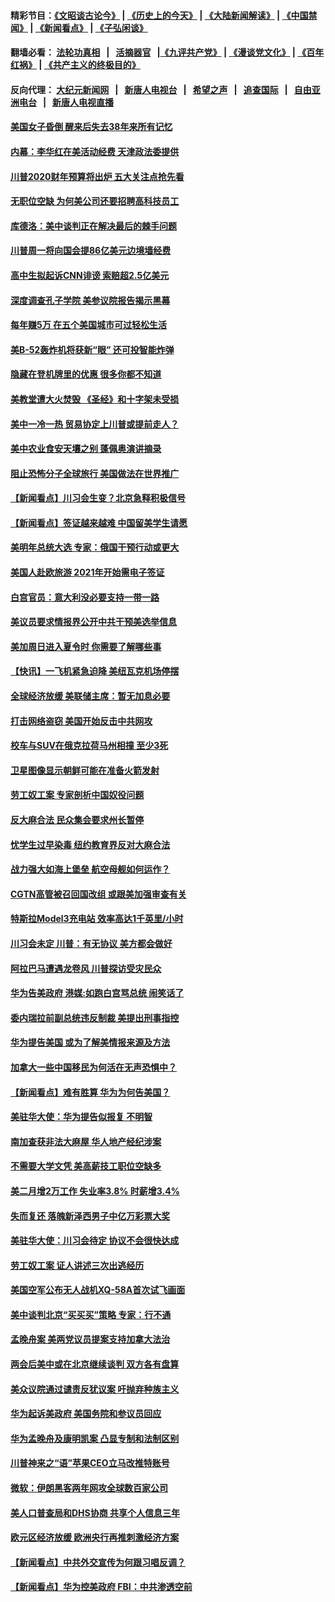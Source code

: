 #### 精彩节目：[《文昭谈古论今》](http://134.209.198.168/wenzhao) | [《历史上的今天》](http://134.209.198.168/today-in-history) | [《大陆新闻解读》](http://134.209.198.168/ntdtv-comedy) | [《中国禁闻》](http://134.209.198.168/ntdtv-news) | [《新闻看点》](http://134.209.198.168/news-insight) | [《子弘闲谈》](http://134.209.198.168/zihongxiantan/) 

 #### 翻墙必看： [法轮功真相](http://134.209.198.168:10000/videos/truth.html) &nbsp;&nbsp;|&nbsp;&nbsp; [活摘器官](http://134.209.198.168:10000/videos/res/Organs/) &nbsp;&nbsp;|[《九评共产党》](http://134.209.198.168:10000/videos/jiuping) | [《漫谈党文化》](http://134.209.198.168:10000/videos/mtdwh) | [《百年红祸》](http://134.209.198.168:10000/videos/bnhh) | [《共产主义的终极目的》](http://134.209.198.168:10000/videos/res/zjmd) 

 #### 反向代理： [大纪元新闻网](http://134.209.198.168:10080/) &nbsp;&nbsp;|&nbsp;&nbsp; [新唐人电视台](http://134.209.198.168:8000/) &nbsp;&nbsp;|&nbsp;&nbsp; [希望之声](http://134.209.198.168:8200/) &nbsp;&nbsp;|&nbsp;&nbsp; [追查国际](http://134.209.198.168:10010/) &nbsp;&nbsp;|&nbsp;&nbsp; [自由亚洲电台](http://134.209.198.168:9800/) &nbsp;&nbsp;|&nbsp;&nbsp; [新唐人电视直播](http://134.209.198.168/) 

#### [美国女子昏倒 醒来后失去38年来所有记忆](../pages/nsc412/n11104395.md?t=03110820) 

#### [内幕：李华红在美活动经费 天津政法委提供](../pages/nsc412/n11103728.md?t=03110820) 

#### [川普2020财年预算将出炉 五大关注点抢先看](../pages/nsc412/n11103689.md?t=03110820) 

#### [无职位空缺 为何美公司还要招聘高科技员工](../pages/nsc412/n11101878.md?t=03110820) 

#### [库德洛：美中谈判正在解决最后的棘手问题](../pages/nsc412/n11103536.md?t=03110820) 

#### [川普周一将向国会提86亿美元边境墙经费](../pages/nsc412/n11103261.md?t=03110820) 

#### [高中生拟起诉CNN诽谤 索赔超2.5亿美元](../pages/nsc412/n11103142.md?t=03110820) 

#### [深度调查孔子学院 美参议院报告揭示黑幕](../pages/nsc412/n11100131.md?t=03110820) 

#### [每年赚5万 在五个美国城市可过轻松生活](../pages/nsc412/n11085295.md?t=03110820) 

#### [美B-52轰炸机将获新“眼” 还可投智能炸弹](../pages/nsc412/n11095449.md?t=03110820) 

#### [隐藏在登机牌里的优惠 很多你都不知道](../pages/nsc412/n11029660.md?t=03110820) 

#### [美教堂遭大火焚毁 《圣经》和十字架未受损](../pages/nsc412/n11102335.md?t=03110820) 

#### [美中一冷一热 贸易协定上川普或提前走人？](../pages/nsc412/n11102055.md?t=03110820) 

#### [美中农业食安天壤之别 蓬佩奥演讲摘录](../pages/nsc412/n11102067.md?t=03110820) 

#### [阻止恐怖分子全球旅行 美国做法在世界推广](../pages/nsc412/n11101930.md?t=03110820) 

#### [【新闻看点】川习会生变？北京急释积极信号](../pages/nsc412/n11101718.md?t=03110820) 

#### [【新闻看点】签证越来越难 中国留美学生请愿](../pages/nsc412/n11101670.md?t=03110820) 

#### [美明年总统大选 专家：俄国干预行动或更大](../pages/nsc412/n11101775.md?t=03110820) 

#### [美国人赴欧旅游 2021年开始需电子签证](../pages/nsc412/n11101643.md?t=03110820) 

#### [白宫官员：意大利没必要支持一带一路](../pages/nsc412/n11101722.md?t=03110820) 

#### [美议员要求情报界公开中共干预美选举信息](../pages/nsc412/n11101681.md?t=03110820) 

#### [美加周日进入夏令时 你需要了解哪些事](../pages/nsc412/n11100102.md?t=03110820) 

#### [【快讯】一飞机紧急迫降 美纽瓦克机场停摆](../pages/nsc412/n11101574.md?t=03110820) 

#### [全球经济放缓 美联储主席：暂无加息必要](../pages/nsc412/n11101557.md?t=03110820) 

#### [打击网络盗窃 美国开始反击中共网攻](../pages/nsc412/n11099537.md?t=03110820) 

#### [校车与SUV在俄克拉荷马州相撞 至少3死](../pages/nsc412/n11101497.md?t=03110820) 

#### [卫星图像显示朝鲜可能在准备火箭发射](../pages/nsc412/n11101436.md?t=03110820) 

#### [劳工奴工案 专家剖析中国奴役问题](../pages/nsc412/n11100805.md?t=03110820) 

#### [反大麻合法 民众集会要求州长暂停](../pages/nsc412/n11100827.md?t=03110820) 

#### [忧学生过早染毒 纽约教育界反对大麻合法](../pages/nsc412/n11100822.md?t=03110820) 

#### [战力强大如海上堡垒 航空母舰如何运作？](../pages/nsc412/n11101107.md?t=03110820) 

#### [CGTN高管被召回国改组 或跟美加强审查有关](../pages/nsc412/n11100865.md?t=03110820) 

#### [特斯拉Model3充电站 效率高达1千英里/小时](../pages/nsc412/n11100121.md?t=03110820) 

#### [川习会未定 川普：有无协议 美方都会做好](../pages/nsc412/n11099895.md?t=03110820) 

#### [阿拉巴马遭遇龙卷风 川普探访受灾民众](../pages/nsc412/n11100206.md?t=03110820) 

#### [华为告美政府 港媒:如跑白宫骂总统 闹笑话了](../pages/nsc412/n11100135.md?t=03110820) 

#### [委内瑞拉前副总统违反制裁 美提出刑事指控](../pages/nsc412/n11100172.md?t=03110820) 

#### [华为提告美国 或为了解美情报来源及方法](../pages/nsc412/n11100009.md?t=03110820) 

#### [加拿大一些中国移民为何活在无声恐惧中？](../pages/nsc412/n11100069.md?t=03110820) 

#### [【新闻看点】难有胜算 华为为何告美国？](../pages/nsc412/n11099574.md?t=03110820) 

#### [美驻华大使：华为提告似报复 不明智](../pages/nsc412/n11099847.md?t=03110820) 

#### [南加查获非法大麻屋 华人地产经纪涉案](../pages/nsc412/n11100010.md?t=03110820) 

#### [不需要大学文凭 美高薪技工职位空缺多](../pages/nsc412/n11097360.md?t=03110820) 

#### [美二月增2万工作 失业率3.8% 时薪增3.4%](../pages/nsc412/n11099370.md?t=03110820) 

#### [失而复还 落魄新泽西男子中亿万彩票大奖](../pages/nsc412/n11099301.md?t=03110820) 

#### [美驻华大使：川习会待定 协议不会很快达成](../pages/nsc412/n11098929.md?t=03110820) 

#### [劳工奴工案 证人讲述三次出逃经历](../pages/nsc412/n11098191.md?t=03110820) 

#### [美国空军公布无人战机XQ-58A首次试飞画面](../pages/nsc412/n11098760.md?t=03110820) 

#### [美中谈判北京“买买买”策略 专家：行不通](../pages/nsc412/n11098010.md?t=03110820) 

#### [孟晚舟案 美两党议员提案支持加拿大法治](../pages/nsc412/n11097898.md?t=03110820) 

#### [两会后美中或在北京继续谈判 双方各有盘算](../pages/nsc412/n11097321.md?t=03110820) 

#### [美众议院通过谴责反犹议案 吁抛弃种族主义](../pages/nsc412/n11097567.md?t=03110820) 

#### [华为起诉美政府 美国务院和参议员回应](../pages/nsc412/n11097131.md?t=03110820) 

#### [华为孟晚舟及康明凯案 凸显专制和法制区别](../pages/nsc412/n11096919.md?t=03110820) 

#### [川普神来之“语”苹果CEO立马改推特账号](../pages/nsc412/n11097470.md?t=03110820) 

#### [微软：伊朗黑客两年网攻全球数百家公司](../pages/nsc412/n11097168.md?t=03110820) 

#### [美人口普查局和DHS协商 共享个人信息三年](../pages/nsc412/n11097046.md?t=03110820) 

#### [欧元区经济放缓 欧洲央行再推刺激经济方案](../pages/nsc412/n11097207.md?t=03110820) 

#### [【新闻看点】中共外交宣传为何跟习唱反调？](../pages/nsc412/n11097080.md?t=03110820) 

#### [【新闻看点】华为控美政府 FBI：中共渗透空前](../pages/nsc412/n11096795.md?t=03110820) 


